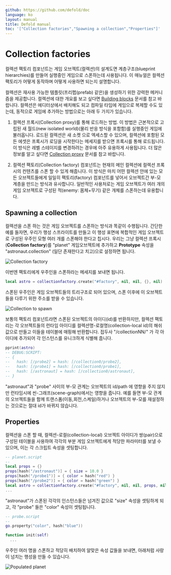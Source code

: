 ```yaml
---
github: https://github.com/defold/doc
language: ko
layout: manual
title: Defold manual
toc: '["Collection factories","Spawning a collection","Properties"]'
---
```


# Collection factories
컬렉션 팩토리 컴포넌트는 게임 오브젝트(컬렉션)의 설계도면 계층구조(blueprint hierarchies)를 만들어 실행중인 게임으로 스폰하는데 사용됩니다. 이 매뉴얼은 컬렉션 팩토리가 어떻게 동작하며 어떻게 사용하면 되는지 설명합니다.

컬렉션은 재사용 가능한 템플릿(프리펩(prefab) 같은)을 생성하기 위한 강력한 메커니즘을 제공합니다. 컬렉션에 대한 개요를 보고 싶다면 [Building blocks](/ko/manuals/building-blocks) 문서를 참고 바랍니다. 컬렉션은 에디터상에서 배치해도 되고 컴파일 타임에 게임으로 복제할 수도 있는데, 동적으로 게임에 추가하는 방법으로는 아래 두 가지가 있습니다.

1. 컬렉션 프록시(Collection proxy)를 통해 로드하는 방법. 이 방법은 근본적으로 고립된 새 월드(new isolated world)(물리 반응 방식을 포함함)를 실행중인 게임에 불러옵니다. 로드된 컬렉션은 새 소켓 으로 엑세스할 수 있으며, 컬렉션에 포함된 모든 에셋은 프록시가 로딩을 시작한다는 메세지를 받으면 프록시를 통해 로드됩니다. 이 방식은 레벨 스테이지를 변경하려는 경우에 아주 유용하게 사용됩니다. 더 많은 정보를 알고 싶다면 [Collection proxy](/ko/manuals/collection-proxy) 문서를 참고 바랍니다.

2. 컬렉션 팩토리(Collection factory) 컴포넌트는  현재의 메인 컬렉션에 컬렉션 프록시의 컨텐츠를 스폰 할 수 있게 해줍니다. 이 방식은 마치 어떤 컬렉션 안에 있는 모든 오브젝트들에게 일일히 팩토리(factory) 컴포넌트를 넣어서 오브젝트간 부-모 계층을 만드는 방식과 유사합니다. 일반적인 사용처로는 게임 오브젝트가 여러 개의 게임 오브젝트로 구성된 적(enemy: 몸체+무기) 같은 개체를 스폰하는데 유용합니다.

## Spawning a collection
컬렉션을 스폰 하는 것은 게임 오브젝트를 스폰하는 방식과 똑같이 수행됩니다. 간단한 예를 들자면, 우리가 행성 스프라이트를 만들고 이 행성 표면에 복합적인 게임 오브젝트로 구성된 우주인 모형 여러 개를 스폰해야 한다고 칩시다. 우리는 그냥 컬렉션 프록시(**Collection factory**)를 "planet" 게임오브젝트에 추가하고 **Prototype** 속성을 "astronaut.collection" (일단 존재한다고 치고)으로 설정하면 됩니다.

![Collection factory](/manuals/images/collection_factory/collection_factory_factory.png)

이번엔 팩토리에게 우주인을 스폰하라는 메세지를 보내면 됩니다.

```lua
local astro = collectionfactory.create("#factory", nil, nil, {}, nil)
```
스폰된 우주인은 게임 오브젝트들의 트리구조로 되어 있으며, 스폰 이후에 이 오브젝트들을 다루기 위한 주소를 받을 수 있습니다.

![Collection to spawn](/manuals/images/collection_factory/collection_factory_collection.png)

보통의 팩토리 컴포넌트라면 스폰된 오브젝트의 아이디(id)를 반환하지만, 컬렉션 팩토리는 각 오브젝트들의 런타임 아이디를 컬렉션명-로컬명(collection-local id)의 해쉬값으로 만들고 이들을 테이블에 매핑해 반환합니다. 접두사 "/collectionNN/" 가 각 아이디에 추가되어 각 인스턴스를 유니크하게 식별해 줍니다.

```lua
pprint(astro)
-- DEBUG:SCRIPT:
-- {
--   hash: [/probe2] = hash: [/collection0/probe2],
--   hash: [/probe1] = hash: [/collection0/probe1],
--   hash: [/astronaut] = hash: [/collection0/astronaut],
-- }
```

"astronaut"과 "probe" 사이의 부-모 관계는 오브젝트의 id/path 에 영향을 주지 않지만 런타임시에 씬-그래프(scene-graph)에서는 영향을 줍니다. 예를 들면 부-모 관계의 오브젝트들을 함께 트랜스폼(이동,회전,스케일)하거나 오브젝트의 부-모를 재설정하는 것으로는 절대 id가 바뀌지 않습니다.

## Properties
컬렉션을 스폰 할 때, 컬렉션-로컬(collection-local) 오브젝트 아이디가 쌍(pair)으로 구성된 테이블을 사용하여 각각의 부분 게임 오브젝트에게 적당한 파라미터를 보낼 수 있으며, 이는 각 스크립트 속성을 셋팅합니다.

```lua
-- planet.script
--
local props = {}
props[hash("/astronaut")] = { size = 10.0 }
props[hash("/probe1")] = { color = hash("red") }
props[hash("/probe2")] = { color = hash("green") }
local astro = collectionfactory.create("#factory", nil, nil, props, nil)
...
```
"astronaut"가 스폰된 각각의 인스턴스들은 넘겨진 값으로 "size" 속성을 셋팅하게 되고, 각 "probe" 들은 "color" 속성이 셋팅됩니다.

```lua
-- probe.script
--
go.property("color", hash("blue"))

function init(self)
  ...
```

우주인 여러 명을 스폰하고 적당히 배치하여 알맞은 속성 값들을 보내면, 아래처럼 사랑이 넘치는 행성을 만들 수 있습니다.

![Populated planet](/manuals/images/collection_factory/collection_factory_game.png)